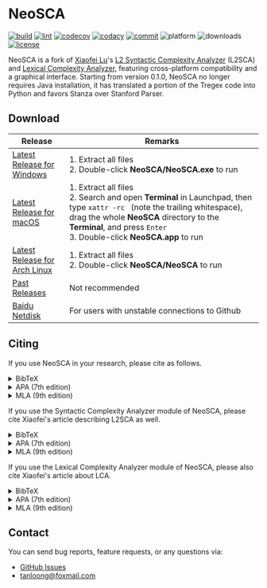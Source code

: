 # NeoSCA

[![build](https://github.com/tanloong/neosca/workflows/build/badge.svg)](https://github.com/tanloong/neosca/actions?query=workflow%3Abuild)
[![lint](https://github.com/tanloong/neosca/workflows/lint/badge.svg)](https://github.com/tanloong/neosca/actions?query=workflow%3ALint)
[![codecov](https://img.shields.io/codecov/c/github/tanloong/neosca)](https://codecov.io/gh/tanloong/neosca)
[![codacy](https://app.codacy.com/project/badge/Grade/6d49b7a0f3ac44b79d6fc6b87b303034)](https://www.codacy.com/gh/tanloong/neosca/dashboard?utm_source=github.com&amp;utm_medium=referral&amp;utm_content=tanloong/neosca&amp;utm_campaign=Badge_Grade)
[![commit](https://img.shields.io/github/last-commit/tanloong/neosca)](https://github.com/tanloong/neosca/commits/master)
![platform](https://img.shields.io/badge/platform-Windows%20%7C%20macOS%20%7C%20Linux-lightgray)
![downloads](https://img.shields.io/github/downloads/tanloong/neosca/total?label=Downloads)
[![license](https://img.shields.io/github/license/tanloong/neosca)](https://github.com/tanloong/neosca/blob/master/LICENSE)

NeoSCA is a fork of [Xiaofei Lu](http://personal.psu.edu/xxl13/index.html)'s [L2 Syntactic Complexity Analyzer](http://personal.psu.edu/xxl13/downloads/l2sca.html) (L2SCA) and [Lexical Complexity Analyzer](https://sites.psu.edu/xxl13/lca/), featuring cross-platform compatibility and a graphical interface. Starting from version 0.1.0, NeoSCA no longer requires Java installation, it has translated a portion of the Tregex code into Python and favors Stanza over Stanford Parser.

## Download

|Release|Remarks|
|-|-|
|[Latest Release for Windows](https://github.com/tanloong/neosca/releases/download/0.1.2/NeoSCA-0.1.2-windows.zip)|1. Extract all files<br>2. Double-click **NeoSCA/NeoSCA.exe** to run|
|[Latest Release for macOS](https://github.com/tanloong/neosca/releases/download/0.1.2/NeoSCA-0.1.2-macos.zip)|1. Extract all files<br>2. Search and open **Terminal** in Launchpad, then type `xattr -rc ` (note the trailing whitespace), drag the whole **NeoSCA** directory to the **Terminal**, and press `Enter` <br>3. Double-click **NeoSCA.app** to run|
|[Latest Release for Arch Linux](https://github.com/tanloong/neosca/releases/download/0.1.2/NeoSCA-0.1.2-archlinux.tar.gz)|1. Extract all files<br>2. Double-click **NeoSCA/NeoSCA** to run<br>|
|[Past Releases](https://github.com/tanloong/neosca/releases)|Not recommended|
|[Baidu Netdisk](https://pan.baidu.com/s/1okMY3Dw20jQJtQfS6KtlYw?pwd=nsca)|For users with unstable connections to Github|

<!-- ### Download from source -->
<!---->
<!-- ```sh -->
<!-- git clone https://github.com/tanloong/neosca -->
<!-- cd neosca -->
<!-- pip3 install . -->
<!-- python -m neosca gui -->
<!-- ``` -->

## Citing

If you use NeoSCA in your research, please cite as follows.

<details>

<summary>
BibTeX
</summary>

```BibTeX
@misc{long2024neosca,
title        = {NeoSCA: A Fork of L2 Syntactic Complexity Analyzer, version 0.1.2},
author       = {Long Tan},
howpublished = {\url{https://github.com/tanloong/neosca}},
year         = {2024}
}
```

</details>

<details>

<summary>
APA (7th edition)
</summary>

<pre>Tan, L. (2024). <i>NeoSCA</i> (version 0.1.2) [Computer software]. Github. https://github.com/tanloong/neosca</pre>

</details>

<details>

<summary>
MLA (9th edition)
</summary>

<pre>Tan, Long. <i>NeoSCA</i>. version 0.1.2, GitHub, 2024, https://github.com/tanloong/neosca.</pre>

</details>

If you use the Syntactic Complexity Analyzer module of NeoSCA, please cite Xiaofei's article describing L2SCA as well.

<details>

<summary>
BibTeX
</summary>

```BibTeX
@article{xiaofei2010automatic,
title     = {Automatic analysis of syntactic complexity in second language writing},
author    = {Xiaofei Lu},
journal   = {International journal of corpus linguistics},
volume    = {15},
number    = {4},
pages     = {474--496},
year      = {2010},
publisher = {John Benjamins Publishing Company},
doi       = {10.1075/ijcl.15.4.02lu},
}
```

</details>

<details>

<summary>
APA (7th edition)
</summary>

<pre>Lu, X. (2010). Automatic analysis of syntactic complexity in second language writing. <i>International Journal of Corpus Linguistics, 15</i>(4), 474-496. https://doi.org/10.1075/ijcl.15.4.02lu</pre>

</details>

<details>

<summary>
MLA (9th edition)
</summary>

<pre>Lu, Xiaofei. "Automatic Analysis of Syntactic Complexity in Second Language Writing." <i>International Journal of Corpus Linguistics</i>, vol. 15, no. 4, John Benjamins Publishing Company, 2010, pp. 474-96, https://doi.org/10.1075/ijcl.15.4.02lu</pre>

</details>

If you use the Lexical Complexity Analyzer module of NeoSCA, please also cite Xiaofei's article about LCA.

<details>

<summary>
BibTeX
</summary>

```BibTeX
@article{xiaofei2012relationship,
author  = {Xiaofei Lu},
title   = {The Relationship of Lexical Richness to the Quality of ESL Learners' Oral Narratives},
journal = {The Modern Language Journal},
volume  = {96},
number  = {2},
pages   = {190-208},
doi     = {https://doi.org/10.1111/j.1540-4781.2011.01232\_1.x},
year    = {2012}
}
```

</details>

<details>

<summary>
APA (7th edition)
</summary>

<pre>Lu, X. (2012). The relationship of lexical richness to the quality of ESL learners' oral narratives. <i>The Modern Language Journal, 96</i>(2), 190-208.</pre>

</details>

<details>

<summary>
MLA (9th edition)
</summary>

<pre>Lu, Xiaofei. "The Relationship of Lexical Richness to the Quality of ESL Learners' Oral Narratives." <i>The Modern Language Journal</i>, vol. 96, no. 2, Wiley-Blackwell, 2012, pp. 190-208.</pre>

</details>

## Contact

You can send bug reports, feature requests, or any questions via:

+ [GitHub Issues](https://github.com/tanloong/neosca/issues)
+ tanloong@foxmail.com
